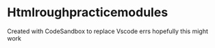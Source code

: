 # Htmlroughpracticemodules

Created with CodeSandbox to replace Vscode errs
hopefully this might work
